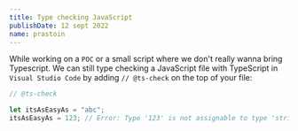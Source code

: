 ```yaml
---
title: Type checking JavaScript
publishDate: 12 sept 2022
name: prastoin
---
```


While working on a `POC` or a small script where we don't really wanna bring Typescript.
We can still type checking a JavaScript file with TypeScript in `Visual Studio Code` by adding `// @ts-check` on the top of your file:

```js
// @ts-check

let itsAsEasyAs = "abc";
itsAsEasyAs = 123; // Error: Type '123' is not assignable to type 'string'
```
